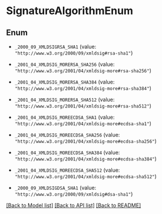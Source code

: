 # SignatureAlgorithmEnum

## Enum


* `_2000_09_XMLDSIGRSA_SHA1` (value: `"http://www.w3.org/2000/09/xmldsig#rsa-sha1"`)

* `_2001_04_XMLDSIG_MORERSA_SHA256` (value: `"http://www.w3.org/2001/04/xmldsig-more#rsa-sha256"`)

* `_2001_04_XMLDSIG_MORERSA_SHA384` (value: `"http://www.w3.org/2001/04/xmldsig-more#rsa-sha384"`)

* `_2001_04_XMLDSIG_MORERSA_SHA512` (value: `"http://www.w3.org/2001/04/xmldsig-more#rsa-sha512"`)

* `_2001_04_XMLDSIG_MOREECDSA_SHA1` (value: `"http://www.w3.org/2001/04/xmldsig-more#ecdsa-sha1"`)

* `_2001_04_XMLDSIG_MOREECDSA_SHA256` (value: `"http://www.w3.org/2001/04/xmldsig-more#ecdsa-sha256"`)

* `_2001_04_XMLDSIG_MOREECDSA_SHA384` (value: `"http://www.w3.org/2001/04/xmldsig-more#ecdsa-sha384"`)

* `_2001_04_XMLDSIG_MOREECDSA_SHA512` (value: `"http://www.w3.org/2001/04/xmldsig-more#ecdsa-sha512"`)

* `_2000_09_XMLDSIGDSA_SHA1` (value: `"http://www.w3.org/2000/09/xmldsig#dsa-sha1"`)


[[Back to Model list]](../README.md#documentation-for-models) [[Back to API list]](../README.md#documentation-for-api-endpoints) [[Back to README]](../README.md)


